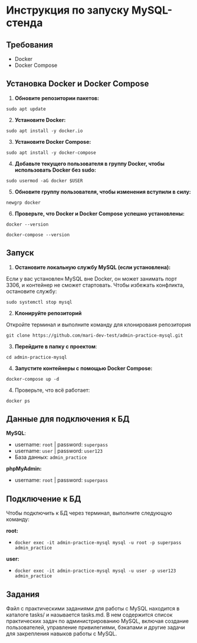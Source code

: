 # Инструкция по запуску MySQL-стенда

## Требования
- Docker
- Docker Compose

## Установка Docker и Docker Compose
1. **Обновите репозитории пакетов:**

```sudo apt update```

2. **Установите Docker:**

```sudo apt install -y docker.io```

3. **Установите Docker Compose:**

```sudo apt install -y docker-compose```

4. **Добавьте текущего пользователя в группу Docker, чтобы использовать Docker без sudo:**

```sudo usermod -aG docker $USER```

5. **Обновите группу пользователя, чтобы изменения вступили в силу:**

```newgrp docker```

6. **Проверьте, что Docker и Docker Compose успешно установлены:**

```docker --version```

```docker-compose --version```

## Запуск
1. **Остановите локальную службу MySQL (если установлена):**

Если у вас установлен MySQL вне Docker, он может занимать порт 3306, и контейнер не сможет стартовать. Чтобы избежать конфликта, остановите службу:

```sudo systemctl stop mysql```

2. **Клонируйте репозиторий**

Откройте терминал и выполните команду для клонироваия репозитория

```git clone https://github.com/mari-dev-test/admin-practice-mysql.git```

3. **Перейдите в папку с проектом**: 

```cd admin-practice-mysql```

4. **Запустите контейнеры с помощью Docker Compose:**

```docker-compose up -d```

4. Проверьте, что всё работает:

```docker ps```

## Данные для подключения к БД
**MySQL**:
   - username: ```root``` | password: ```superpass```
   - username: ```user``` | password: ```user123```
   - База данных: ```admin_practice```

**phpMyAdmin:**
   - username: ```root``` | password: ```superpass```

## Подключение к БД
Чтобы подключить к БД через терминал, выполните следующую команду:

**root:**
- ```docker exec -it admin-practice-mysql mysql -u root -p superpass admin_practice```

**user:**
- ```docker exec -it admin-practice-mysql mysql -u user -p user123 admin_practice```

## Задания
Файл с практическими заданиями для работы с MySQL находится в каталоге tasks/ и называется tasks.md. В нем содержится список практических задач по администрированию MySQL, включая создание пользователей, управление привилегиями, бэкапами и другие задачи для закрепления навыков работы с MySQL.
